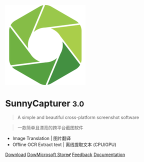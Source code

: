 <!-- _coverpage.md -->

![logo](/logo.svg)

# SunnyCapturer <small>3.0</small>

> A simple and beautiful cross-platform screenshot software

> 一款简单且漂亮的跨平台截图软件

- Image Translation | 图片翻译
- Offline OCR Extract text | 离线提取文本 (CPU/GPU)

[Download](https://github.com/XMuli/SunnyCapturer/releases)
[DowMicrosoft Store💕](https://apps.microsoft.com/detail/9N1TPFK4NCBL?mode=direct)
[Feedback](https://github.com/XMuli/SunnyCapturer/issues)
[Documentation](#sunnycapturer)


<!-- 背景图片 -->

<!-- ![](_media/bg.png) -->

<!-- 背景色 -->

<!-- ![color](#f0f0f0) -->